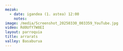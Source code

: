 ```yaml
---
mezak:
  - date: igandea (1. astea) 12:00
    notes:
image: /media/Screenshot_20250330_003359_YouTube.jpg
video: Rd0UfY7W8EI
layout: parroquia
title: arrarats
valley: Basaburua
---
```

